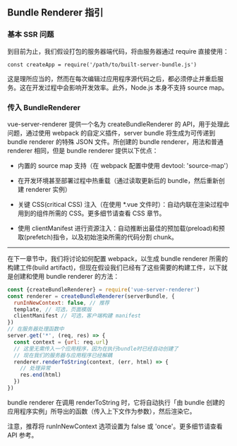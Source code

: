 ## Bundle Renderer 指引

### 基本 SSR 问题

到目前为止，我们假设打包的服务器端代码，将由服务器通过 require 直接使用：

    const createApp = require('/path/to/built-server-bundle.js')

这是理所应当的，然而在每次编辑过应用程序源代码之后，都必须停止并重启服务。这在开发过程中会影响开发效率。此外，Node.js 本身不支持 source map。

### 传入 BundleRenderer

vue-server-renderer 提供一个名为 createBundleRenderer 的 API，用于处理此问题，通过使用 webpack 的自定义插件，server bundle 将生成为可传递到 bundle renderer 的特殊 JSON 文件。所创建的 bundle renderer，用法和普通 renderer 相同，但是 bundle renderer 提供以下优点：

* 内置的 source map 支持（在 webpack 配置中使用 devtool: 'source-map'）

* 在开发环境甚至部署过程中热重载（通过读取更新后的 bundle，然后重新创建 renderer 实例）

* 关键 CSS(critical CSS) 注入（在使用 \*.vue 文件时）：自动内联在渲染过程中用到的组件所需的 CSS。更多细节请查看 CSS 章节。

* 使用 clientManifest 进行资源注入：自动推断出最佳的预加载(preload)和预取(prefetch)指令，以及初始渲染所需的代码分割 chunk。

---

在下一章节中，我们将讨论如何配置 webpack，以生成 bundle renderer 所需的构建工件(build artifact)，但现在假设我们已经有了这些需要的构建工件，以下就是创建和使用 bundle renderer 的方法：

```js
const {createBundleRenderer} = require('vue-server-renderer')
const renderer = createBundleRenderer(serverBundle, {
  runInNewContext: false, // 推荐
  template, // 可选，页面模版
  clientManifest // 可选，客户端构建 manifest
})
// 在服务器处理函数中
server.get('*', (req, res) => {
  const context = {url: req.url}
  // 这里无需传入一个应用程序，因为在执行bundle时已经自动创建了
  // 现在我们的服务器与应用程序已经解耦
  renderer.renderToString(context, (err, html) => {
    // 处理异常
    res.end(html)
  })
})
```

bundle renderer 在调用 renderToString 时，它将自动执行「由 bundle 创建的应用程序实例」所导出的函数（传入上下文作为参数），然后渲染它。

注意，推荐将 runInNewContext 选项设置为 false 或 'once'。更多细节请查看 API 参考。